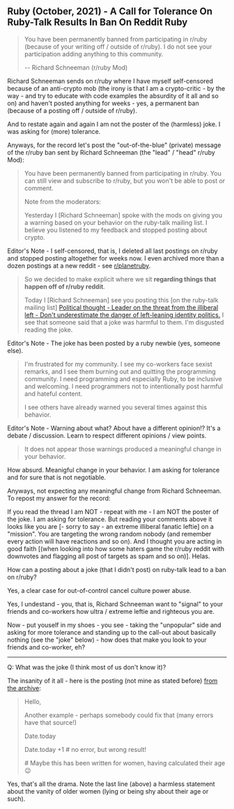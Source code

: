 ## Ruby (October, 2021) - A Call for Tolerance On Ruby-Talk Results In Ban On Reddit Ruby

> You have been permanently banned from participating in r/ruby (because of your writing off / outside of r/ruby).
> I do not see your participation adding anything to this community.   
>
> -- Richard Schneeman (r/ruby Mod) 



Richard Schneeman sends on r/ruby where I have myself
self-censored because of an anti-crypto mob (the irony is that I am a
crypto-critic - by the way - and try to educate with code examples the
absurdity of it all and so on) and haven't posted anything for weeks -
yes, a permanent ban (because of a posting off / outside of r/ruby).

And to restate again and again I am not the poster of the
(harmless) joke. I was asking for (more) tolerance.


Anyways, for the record let's post the "out-of-the-blue" (private) message 
of the r/ruby ban sent by Richard Schneeman (the "lead" / "head" r/ruby Mod):

> You have been permanently banned from participating in r/ruby.
> You can still view and subscribe to r/ruby, but you won't be able
>  to post or comment.
>
> Note from the moderators:
>
> Yesterday I [Richard Schneeman] spoke with the mods on giving you a warning based on your
> behavior on the ruby-talk mailing list. I believe you listened to my feedback and
> stopped posting about crypto.  
 
Editor's Note - I self-censored, that is, I deleted all last postings on r/ruby and stopped posting altogether for weeks now.
I even archived more than a dozen postings at a new reddit - see [r/planetruby](https://old.reddit.com/r/planetruby/).

> So we decided to make explicit where we sit **regarding things that happen off of r/ruby reddit**.
>
> Today I [Richard Schneeman] see you posting this [on the ruby-talk mailing list]
> [Political thought - Leader on the threat from the illiberal left - Don't underestimate the danger of left-leaning identity politics.](https://rubytalk.org/t/political-thought-leader-on-the-threat-from-the-illiberal-left-don-t-underestimate-the-danger-of-left-leaning-identity-politics/75583) 
> I see that someone said that a joke was harmful to them. I'm disgusted reading the joke.

Editor's Note -  The joke has been posted by a ruby newbie (yes, someone else). 

> I'm frustrated for my community. I see my co-workers face sexist remarks, and I see them burning out and quitting the programming community. 
> I need programming and especially Ruby, to be inclusive and welcoming. I need programmers not to intentionally post harmful and hateful content.
>
> I see others have already warned you several times against this behavior.
  
Editor's Note - Warning about what? About have a different opinion!? 
It's a debate / discussion. Learn to respect different opinions / view points.

> It does not appear those warnings produced a meaningful
>  change in your behavior.




How absurd. Meanigful change in your behavior. I am asking for
tolerance and for sure that is not negotiable.

Anyways, not expecting any meaningful change from Richard
Schneeman. To repost my answer for the record:

If you read the thread I am NOT - repeat with me - I am NOT the poster of the
joke. I am asking for tolerance. But reading your
comments above it looks like you are [- sorry to say - an extreme illiberal fanatic leftie] on a "mission". You are targeting
the wrong random nobody (and remember every action will have reactions
and so on). And I thought you are acting in good faith [(when looking into how some haters game the r/ruby reddit 
with downvotes and flagging all post of targets as spam and so on)]. Helas. 

How can a posting about a joke (that I didn't post) on ruby-talk lead to a ban on r/ruby?      

Yes, a clear case for out-of-control cancel culture power abuse.   

Yes, I undestand - you, that is, Richard Schneeman  want to "signal" to your friends and co-workers how ultra / extreme leftie and righteous 
you are. 

Now - put youself in my shoes - you see - taking the "unpopular" side and asking for more tolerance 
and standing up to the call-out about basically nothing (see the "joke" below) - how does that make you look
to your friends and co-worker, eh?  


----

Q: What was the joke (I think most of us don't know it)?

The insanity of it all - here is the posting (not mine as stated before) [from the archive](https://rubytalk.org/t/simple-operations/75577):

> Hello,
>
> Another example - perhaps somebody could fix that
> (many errors have that source!)
>
> Date.today
>
> Date.today +1 # no error, but wrong result!
>
> \# Maybe this has been written for women, having calculated their age :wink:


Yes, that's all the drama.
Note the last line (above) a harmless statement about the vanity of older women (lying or being shy about their age or such).  
